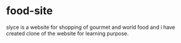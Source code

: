 # food-site
slyce is a website for shopping of gourmet and world food and i have created clone of the website for learning purpose.

